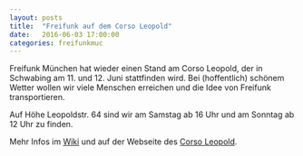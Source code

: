 ```yaml
---
layout: posts
title:  "Freifunk auf dem Corso Leopold"
date:   2016-06-03 17:00:00
categories: freifunkmuc
---
```


Freifunk München hat wieder einen Stand am Corso Leopold, der in Schwabing am 11. und 12. Juni stattfinden wird. Bei (hoffentlich) schönem Wetter wollen wir viele Menschen erreichen und die Idee von Freifunk transportieren.

Auf Höhe Leopoldstr. 64 sind wir am Samstag ab 16 Uhr und am Sonntag ab 12 Uhr zu finden.

Mehr Infos im [Wiki][wiki] und auf der Webseite des [Corso Leopold][leopold].

[wiki]: https://ffmuc.net/wiki/p/Teilnahme_Corso_Leopold
[leopold]: http://corso-leopold.de/

